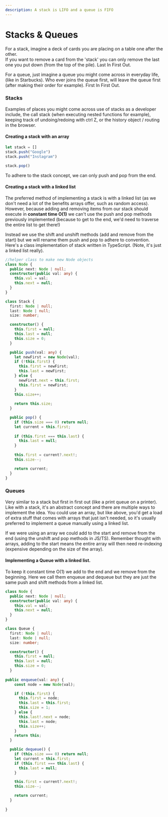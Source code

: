 ```yaml
---
description: A stack is LIFO and a queue is FIFO
---
```


# Stacks & Queues

For a stack, imagine a deck of cards you are placing on a table one after the other.\
If you want to remove a card from the 'stack' you can only remove the last one you put down (from the top of the pile). Last In First Out.

For a queue, just imagine a queue you might come across in everyday life, (like in Starbucks). Who ever joins the queue first, will leave the queue first (after making their order for example). First In First Out.

### Stacks

Examples of places you might come across use of stacks as a developer include, the call stack (when executing nested functions for example), keeping track of undoing/redoing with ctrl Z, or the history object / routing in the browser.

#### Creating a stack with an array

```typescript
let stack = []
stack.push("Google")
stack.push("Instagram")

stack.pop()
```

To adhere to the stack concept, we can only push and pop from the end.&#x20;

#### Creating a stack with a linked list

The preferred method of implementing a stack is with a linked list (as we don't need a lot of the benefits arrays offer, such as random access). However, because adding and removing items from our stack should execute in **constant time O(1)** we can't use the push and pop methods previously implemented (because to get to the end, we'd need to traverse the entire list to get there!)

Instead we use the shift and unshift methods (add and remove from the start) but we will rename them push and pop to adhere to convention. Here's a class implementation of stack written in TypeScript. (Note, it's just a linked list really).

```typescript
//helper class to make new Node objects
class Node {
  public next: Node | null;
  constructor(public val: any) {
    this.val = val;
    this.next = null;
  }
}

class Stack {
  first: Node | null;
  last: Node | null;
  size: number;

  constructor() {
    this.first = null;
    this.last = null;
    this.size = 0;
  }

  public push(val: any) {
    let newFirst = new Node(val);
    if (!this.first) {
      this.first = newFirst;
      this.last = newFirst;
    } else {
      newFirst.next = this.first;
      this.first = newFirst;
    }
    this.size++;
    
    return this.size;
  }

  public pop() {
    if (this.size === 0) return null;
    let current = this.first;
    
    if (this.first === this.last) {
      this.last = null;
    }
    
    this.first = current?.next!;
    this.size--;

    return current;
  }
}
```

### Queues

Very similar to a stack but first in first out (like a print queue on a printer). Like with a stack, it's an abstract concept and there are multiple ways to implement the idea. You could use an array, but like above, you'd get a load of extra stuff that comes with arrays that just isn't needed, so it's usually preferred to implement a queue manually using a linked list.

If we were using an array we could add to the start and remove from the end (using the unshift and pop methods in JS/TS). Remember thought with arrays, adding to the start means the entire array will then need re-indexing (expensive depending on the size of the array).

#### Implementing a Queue with a linked list.

To keep it constant time O(1) we add to the end and we remove from the beginning. Here we call them enqueue and dequeue but they are just the same push and shift methods from a linked list.

```typescript
class Node {
  public next: Node | null;
  constructor(public val: any) {
    this.val = val;
    this.next = null;
  }
}

class Queue {
  first: Node | null;
  last: Node | null;
  size: number;

  constructor() {
    this.first = null;
    this.last = null;
    this.size = 0;
  }
  
public enqueue(val: any) {
    const node = new Node(val);

    if (!this.first) {
      this.first = node;
      this.last = this.first;
      this.size = 1;
    } else {
      this.last!.next = node;
      this.last = node;
      this.size++;
    }
    return this;
  }

  public dequeue() {
    if (this.size === 0) return null;
    let current = this.first;
    if (this.first === this.last) {
      this.last = null;
    }

    this.first = current?.next!;
    this.size--;

    return current;
  }
  
}
```

